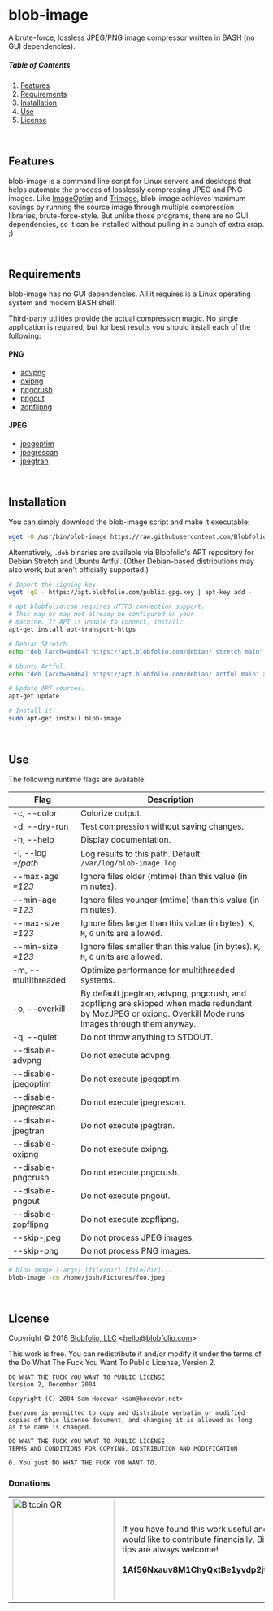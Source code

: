 # blob-image

A brute-force, lossless JPEG/PNG image compressor written in BASH (no GUI dependencies).



##### Table of Contents

1. [Features](#features)
2. [Requirements](#requirements)
3. [Installation](#installation)
4. [Use](#use)
5. [License](#license)


&nbsp;

## Features

blob-image is a command line script for Linux servers and desktops that helps automate the process of losslessly compressing JPEG and PNG images. Like [ImageOptim](https://imageoptim.com) and [Trimage](https://imageoptim.com), blob-image achieves maximum savings by running the source image through multiple compression libraries, brute-force-style. But unlike those programs, there are no GUI dependencies, so it can be installed without pulling in a bunch of extra crap. ;)


&nbsp;

## Requirements

blob-image has no GUI dependencies. All it requires is a Linux operating system and modern BASH shell.

Third-party utilities provide the actual compression magic. No single application is required, but for best results you should install each of the following:

#### PNG
 * [advpng](http://www.advancemame.it/doc-advpng.html)
 * [oxipng](https://github.com/shssoichiro/oxipng)
 * [pngcrush](http://pmt.sourceforge.net/pngcrush/)
 * [pngout](http://www.jonof.id.au/kenutils)
 * [zopflipng](https://github.com/google/zopfli)

#### JPEG
 * [jpegoptim](http://www.kokkonen.net/tjko/projects.html)
 * [jpegrescan](https://github.com/kud/jpegrescan)
 * [jpegtran](https://github.com/mozilla/mozjpeg)


&nbsp;

## Installation

You can simply download the blob-image script and make it executable:

```bash
wget -O /usr/bin/blob-image https://raw.githubusercontent.com/Blobfolio/blob-image/master/blob-image && chmod +x /usr/bin/blob-image
```

Alternatively, `.deb` binaries are available via Blobfolio's APT repository for Debian Stretch and Ubuntu Artful. (Other Debian-based distributions may also work, but aren't officially supported.)

```bash
# Import the signing key.
wget -qO - https://apt.blobfolio.com/public.gpg.key | apt-key add -

# apt.blobfolio.com requires HTTPS connection support.
# This may or may not already be configured on your
# machine. If APT is unable to connect, install:
apt-get install apt-transport-https

# Debian Stretch.
echo "deb [arch=amd64] https://apt.blobfolio.com/debian/ stretch main" > /etc/apt/sources.list.d/blobfolio.list

# Ubuntu Artful.
echo "deb [arch=amd64] https://apt.blobfolio.com/debian/ artful main" > /etc/apt/sources.list.d/blobfolio.list

# Update APT sources.
apt-get update

# Install it!
sudo apt-get install blob-image
```


&nbsp;

## Use

The following runtime flags are available:

| Flag | Description |
| ---- | ----------- |
| -c, --color | Colorize output. |
| -d, --dry-run | Test compression without saving changes. |
| -h, --help  | Display documentation. |
| -l, --log *=/path*   | Log results to this path. Default: `/var/log/blob-image.log` |
| --max-age *=123* | Ignore files older (mtime) than this value (in minutes). |
| --min-age *=123* | Ignore files younger (mtime) than this value (in minutes). |
| --max-size *=123* | Ignore files larger than this value (in bytes). `K`, `M`, `G` units are allowed. | 
| --min-size *=123* | Ignore files smaller than this value (in bytes). `K`, `M`, `G` units are allowed. |
| -m, --multithreaded | Optimize performance for multithreaded systems. |
| -o, --overkill | By default jpegtran, advpng, pngcrush, and zopflipng are skipped when made redundant by MozJPEG or oxipng. Overkill Mode runs images through them anyway. |
| -q, --quiet | Do not throw anything to STDOUT. |
| --disable-advpng | Do not execute advpng. |
| --disable-jpegoptim | Do not execute jpegoptim. |
| --disable-jpegrescan | Do not execute jpegrescan. |
| --disable-jpegtran | Do not execute jpegtran. |
| --disable-oxipng | Do not execute oxipng. |
| --disable-pngcrush | Do not execute pngcrush. |
| --disable-pngout | Do not execute pngout. |
| --disable-zopflipng | Do not execute zopflipng. |
| --skip-jpeg | Do not process JPEG images. |
| --skip-png | Do not process PNG images. |

```bash
# blob-image [-args] [file/dir] [file/dir]...
blob-image -cm /home/josh/Pictures/foo.jpeg
```


&nbsp;

## License

Copyright © 2018 [Blobfolio, LLC](https://blobfolio.com) &lt;hello@blobfolio.com&gt;

This work is free. You can redistribute it and/or modify it under the terms of the Do What The Fuck You Want To Public License, Version 2.

    DO WHAT THE FUCK YOU WANT TO PUBLIC LICENSE
    Version 2, December 2004
    
    Copyright (C) 2004 Sam Hocevar <sam@hocevar.net>
    
    Everyone is permitted to copy and distribute verbatim or modified
    copies of this license document, and changing it is allowed as long
    as the name is changed.
    
    DO WHAT THE FUCK YOU WANT TO PUBLIC LICENSE
    TERMS AND CONDITIONS FOR COPYING, DISTRIBUTION AND MODIFICATION
    
    0. You just DO WHAT THE FUCK YOU WANT TO.

### Donations

<table>
  <tbody>
    <tr>
      <td width="200"><img src="https://blobfolio.com/wp-content/themes/b3/svg/btc-github.svg" width="200" height="200" alt="Bitcoin QR" /></td>
      <td width="450">If you have found this work useful and would like to contribute financially, Bitcoin tips are always welcome!<br /><br /><strong>1Af56Nxauv8M1ChyQxtBe1yvdp2jtaB1GF</strong></td>
    </tr>
  </tbody>
</table>
